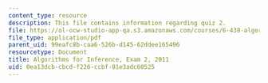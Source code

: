 ```yaml
---
content_type: resource
description: This file contains information regarding quiz 2.
file: https://ol-ocw-studio-app-qa.s3.amazonaws.com/courses/6-438-algorithms-for-inference-fall-2014/0ea13dcbcbcdf226ccbf81e3adc60525_MIT6_438F14_q11_2.pdf
file_type: application/pdf
parent_uid: 99eafc8b-caa6-526b-d145-62ddee165496
resourcetype: Document
title: Algorithms for Inference, Exam 2, 2011
uid: 0ea13dcb-cbcd-f226-ccbf-81e3adc60525
---
```

